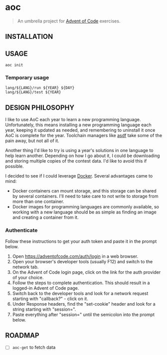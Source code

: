 # aoc

> An umbrella project for [Advent of Code](https://adventofcode.com) exercises.

## INSTALLATION

## USAGE

    aoc init

### Temporary usage

    lang/${LANG}/run ${YEAR} ${DAY}
    lang/${LANG}/test ${YEAR}

## DESIGN PHILOSOPHY

I like to use AoC each year to learn a new programming language. Unfortunately, this means installing
a new programming language each year, keeping it updated as needed, and remembering to uninstall it
once AoC is complete for the year. Toolchain managers like [asdf](https://asdf-vm.com) take some of
the pain away, but not all of it.

Another thing I'd like to try is using a year's solutions in one language to help learn another.
Depending on how I go about it, I could be downloading and storing multiple copies of the contest
data. I'd like to avoid this if possible.

I decided to see if I could leverage [Docker](https://www.docker.com). Several advantages came to mind:

* Docker containers can mount storage, and this storage can be shared by several containers. I'll need
  to take care to not write to storage from more than one container.
* Docker images for programming languages are commonly available, so working with a new language should
  be as simple as finding an image and creating a container from it.

### Authenticate

Follow these instructions to get your auth token and paste it in the prompt below.

  1) Open <https://adventofcode.com/auth/login> in a web browser.
  2) Open your browser's developer tools (usually F12) and switch to the network tab.
  3) On the Advent of Code login page, click on the link for the auth provider of your choice.
  4) Follow the steps to complete authentication. This should result in a logged-in Advent of Code page.
  5) Switch back to the developer tools and look for a network request starting with "callback?" - click on it.
  6) Under Response headers, find the "set-cookie" header and look for a string starting with "session=".
  7) Paste everything after "session=" until the semicolon into the prompt below.

## ROADMAP

* [ ] `aoc-get` to fetch data
